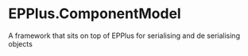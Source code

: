 EPPlus.ComponentModel
=====================

A framework that sits on top of EPPlus for serialising and de serialising objects
